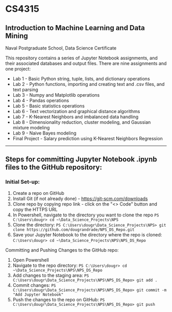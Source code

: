 # CS4315
## Introduction to Machine Learning and Data Mining
Naval Postgraduate School, Data Science Certificate

This repository contains a series of Jupyter Notebook assignments, and their associated databases and output files.
There are nine assignments and one project:
- Lab 1 - Basic Python string, tuple, lists, and dictionary operations
- Lab 2 - Python functions, importing and creating text and .csv files, and text parsing
- Lab 3 - Numpy and Matplotlib operations
- Lab 4 - Pandas operations
- Lab 5 - Basic statistics operations
- Lab 6 - Text vectorization and graphical distance algorithms
- Lab 7 - K-Nearest Neighbors and imbalanced data handling
- Lab 8 - Dimensionality reduction, cluster modeling, and Gaussian mixture modeling
- Lab 9 - Naive Bayes modeling
- Final Project - Salary prediction using K-Nearest Neighbors Regression 

-------------------------------------------------------------------------------
## Steps for committing Jupyter Notebook .ipynb files to the GitHub repository:
### Initial Set-up:
1. Create a repo on GitHub
2. Install Git (if not already done) - https://git-scm.com/downloads
3. Clone repo by copying repo link - click on the "<> Code" button and copy the HTTPS URL
4. In Powershell, navigate to the directory you want to clone the repo
	`PS C:\Users\dougr> cd ~\Data_Science_Projects\NPS`
6. Clone the directory:
	`PS C:\Users\dougr\Data_Science_Projects\NPS> git clone https://github.com/dougrandrade/NPS_DS_Repo.git`
7. Save your Jupyter Notebook to the directory where the repo is cloned:
	`C:\Users\dougr> cd ~\Data_Science_Projects\NPS\NPS_DS_Repo`

Committing and Pushing Changes to the GitHub repo:
1. Open Powershell
2. Navigate to the repo directory: 
	`PS C:\Users\dougr> cd ~\Data_Science_Projects\NPS\NPS_DS_Repo`
3. Add changes to the staging area:
	`PS C:\Users\dougr\Data_Science_Projects\NPS\NPS_DS_Repo> git add .`
4. Commit changes:
	`PS C:\Users\dougr\Data_Science_Projects\NPS\NPS_DS_Repo> git commit -m "Add Jupyter Notebook"`
5. Push the changes to the repo on GitHub:
	`PS C:\Users\dougr\Data_Science_Projects\NPS\NPS_DS_Repo> git push`
